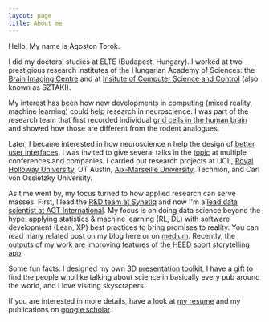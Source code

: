 ```yaml
---
layout: page
title: About me
---
```



Hello, My name is Agoston Torok. 

I did my doctoral studies at ELTE (Budapest, Hungary). I worked at two prestigious research institutes of the Hungarian Academy of Sciences: the [Brain Imaging Centre](http://www.ttk.mta.hu/telefonkonyv/torok-agoston/) and at [Insitute of Computer Science and Control](https://www.sztaki.hu/en/agoston-zsolt-torok) (also known as SZTAKI). 

My interest has been how new developments in computing (mixed reality, machine learning) could help research in neuroscience. I was part of the research team that first recorded individual [grid cells in the human brain](https://www.pnas.org/content/pnas/114/17/E3516.full.pdf) and showed how those are different from the rodent analogues. 

Later, I became interested in how neuroscience n help the design of [better user interfaces](https://github.com/agostontorok/slides-of-loci). I was invited to give several talks in the [topic](https://agostontorok.github.io/public/files/CogInfoCom_2016_paper_80.pdf) at multiple conferences and companies. I carried out research projects at UCL, [Royal Holloway University](https://vemerhul1.wixsite.com/vemerhul/people), UT Austin, [Aix-Marseille University](http://crvm.ism.univ-amu.fr/actualites_realite_virtuelle_3.html), Technion, and Carl von Ossietzky University. 

As time went by, my focus turned to how applied research can serve masses. First, I lead the [R&D team at Synetiq](https://www.youtube.com/watch?v=3Nl8Y2y2jgk) and now I'm a [lead data scientist at AGT International](https://www.youtube.com/watch?v=vataVq9gY_o&t=190s). My focus is on doing data science beyond the hype: applying statistics & machine learning (RL, DL) with software development (Lean, XP) best practices to bring promises to reality. You can read many related post on my blog here or on [medium](https://medium.com/@torokagoston). Recently, the outputs of my work are improving features of the [HEED sport storytelling app](https://heedlive.com/).

Some fun facts: I designed my own [3D presentation toolkit](https://github.com/agostontorok/slides-of-loci), I have a gift to find the people who like talking about science in basically every pub around the world, and I love visiting skyscrapers.

If you are interested in more details, have a look at [my resume](/about/agostontorok_cv_eng_co.pdf) and my publications on [google scholar](https://scholar.google.hu/citations?user=bhZeGh4AAAAJ&hl=hu).

